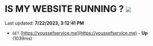 # IS MY WEBSITE RUNNING ? [![](https://img.shields.io/static/v1?label=Sponsor&message=%E2%9D%A4&logo=GitHub&color=%23fe8e86)](https://github.com/sponsors/<username>)

Last updated: **7/22/2023, 3:12:41 PM**

- `GET` [https://youssefservice.me](https://youssefservice.me) - **Up** (1039ms)
